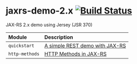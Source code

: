 # jaxrs-demo-2.x [![Build Status][travis-img]][travis]

JAX-RS 2.x demo using Jersey (JSR 370)

Module | Description
:----- | :-----
`quickstart` | [A simple REST demo with JAX-RS][1]
`http-methods` | [HTTP Methods in JAX-RS][2]

[1]: https://mincong-h.github.io/2018/11/13/simple-rest-demo-with-jax-rs/
[2]: https://mincong-h.github.io/2018/11/20/http-methods-in-jax-rs/
[travis]: https://travis-ci.org/mincong-h/jaxrs-2.x-demo
[travis-img]: https://travis-ci.org/mincong-h/jaxrs-2.x-demo.svg?branch=master
